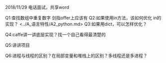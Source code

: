 2018/11/29
电话面试，共享word

Q1:查找数组中重复数字
剑指offer上应该有
Q2:如果使用in方法，该如何优化
in的实现？
<../A_语言特性/A2_python.md>
Q3:如果用dict，可以怎样优化？

Q4:caffe讲一讲底层实现？找一个自己看得最清楚的

Q5:讲讲项目

Q6:进程与线程的区别？在局部变量和堆栈上的区别？多线程还是多进程？
